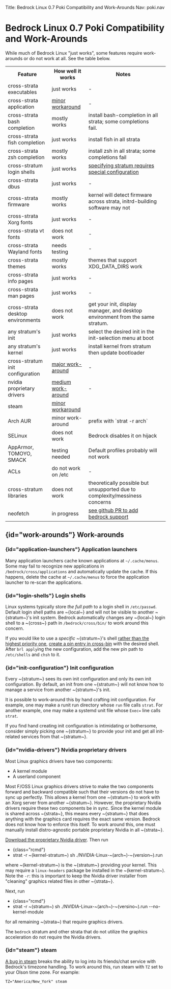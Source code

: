 Title: Bedrock Linux 0.7 Poki Compatibility and Work-Arounds
Nav: poki.nav

Bedrock Linux 0.7 Poki Compatibility and Work-Arounds
=====================================================

While much of Bedrock Linux "just works", some features require work-arounds or
do not work at all.  See the table below.

<table>
<tr>
<th>Feature</th>
<th>How well it works</th>
<th>Notes</th>
<td></td>
</tr>
<tr>
<td>cross-strata executables</td>
<td>just works</td>
<td>-</td>
</tr>
<tr>
<td>cross-strata application</td>
<td><a href="#application-launchers">minor workaround</a></td>
<td>-</td>
</tr>
<tr>
<td>cross-strata bash completion</td>
<td>mostly works</td>
<td>install bash-completion in all strata; some completions fail.</td>
</tr>
<tr>
<td>cross-strata fish completion</td>
<td>just works</td>
<td>install fish in all strata</td>
</tr>
<tr>
<td>cross-strata zsh completion</td>
<td>mostly works</td>
<td>install zsh in all strata; some completions fail</td>
</tr>
</tr>
<td>cross-stratum login shells</td>
<td>just works</td>
<td><a href="login-shells">specifying stratum requires special configuration</a></td>
</tr>
<tr>
<td>cross-strata dbus</td>
<td>just works</td>
<td>-</td>
</tr>
<tr>
<td>cross-strata firmware</td>
<td>mostly works</td>
<td>kernel will detect firmware across strata, initrd-building software may not</td>
</tr>
<tr>
<td>cross-strata Xorg fonts</td>
<td>just works</td>
<td>-</td>
</tr>
<tr>
<td>cross-strata vt fonts</td>
<td>does not work</td>
<td>-</td>
</tr>
<tr>
<td>cross-strata Wayland fonts</td>
<td>needs testing</td>
<td>-</td>
</tr>
<tr>
<td>cross-strata themes</td>
<td>mostly works</td>
<td>themes that support XDG_DATA_DIRS work</td>
</tr>
<tr>
<td>cross-strata info pages</td>
<td>just works</td>
<td>-</td>
</tr>
<tr>
<td>cross-strata man pages</td>
<td>just works</td>
<td>-</td>
</tr>
<tr>
<td>cross-strata desktop environments</td>
<td>does not work</td>
<td>get your init, display manager, and desktop environment from the same stratum.</td>
</tr>
<td>any stratum's init</td>
<td>just works</td>
<td>select the desired init in the init-selection menu at boot</td>
</tr>
<tr>
<td>any stratum's kernel</td>
<td>just works</td>
<td>install kernel from stratum then update bootloader</td>
</tr>
<tr>
<td>cross-stratum init configuration</td>
<td><a href="#init-configuration">major work-around</a></td>
<td>-</td>
</tr>
<tr>
<td>nvidia proprietary drivers</td>
<td><a href="#nvidia-drivers">medium work-around</a></td>
<td>-</td>
</tr>
</tr>
<td>steam</td>
<td><a href="#steam">minor workaround</a></td>
<td></td>
</tr>
<tr>
<td>Arch AUR</td>
<td>minor work-around</td>
<td>prefix with `strat -r arch`</td>
</tr>
<tr>
<td>SELinux</td>
<td>does not work</td>
<td>Bedrock disables it on hijack</td>
</tr>
<tr>
<td>AppArmor, TOMOYO, SMACK</td>
<td>testing needed</td>
<td>Default profiles probably will not work</td>
</tr>
<tr>
<td>ACLs</td>
<td>do not work on /etc</td>
<td>-</td>
</tr>
<tr>
<td>cross-stratum libraries</td>
<td>does not work</td>
<td>theoretically possible but unsupported due to complexity/messiness concerns</td>
</tr>
<tr>
<td>neofetch</td>
<td>in progress</td>
<td><a href="https://github.com/dylanaraps/neofetch/pull/1118">see github PR to add bedrock support</a></td>
</tr>
</table>

## {id="work-arounds"} Work-arounds

### {id="application-launchers"} Application launchers

Many application launchers cache known applications at `~/.cache/menus`.  Some may fail to recognize new applications in `/bedrock/cross/applications` and automatically update the cache.  If this happens, delete the cache at `~/.cache/menus` to force the application launcher to re-scan the applications.

### {id="login-shells"} Login shells

Linux systems typically store *the full path* to a login shell in `/etc/passwd`.  Default login shell paths are ~{local~} and will not be visible to another ~{stratum~}'s init system.  Bedrock automatically changes any ~{local~} login shell to a ~{cross~} path in `/bedrock/cross/bin/` to work around this concern.

If you would like to use a *specific* ~{stratum~}'s shell [rather than the highest priority one](configuration.html#cross-priority), [create a pin entry in cross-bin](configuration.html#cross-bin) with the desired shell.  After `brl apply`ing the new configuration, add the new pin path to `/etc/shells` and `chsh` to it.

### {id="init-configuration"} Init configuration

Every ~{stratum~} sees its own init configuration and only its own init configuration.  By default, an init from one ~{stratum~} will not know how to manage a service from another ~{stratum~}'s init.

It is possible to work-around this by hand crafting init configuration.  For example, one may make a runit run directory whose `run` file calls `strat`.  For another example, one may make a systemd unit file whose `Exec=` line calls `strat`.

If you find hand creating init configuration is intimidating or bothersome, consider simply picking one ~{stratum~} to provide your init and get all init-related services from that ~{stratum~}.

### {id="nvidia-drivers"} Nvidia proprietary drivers

Most Linux graphics drivers have two components:

- A kernel module
- A userland component

Most F/OSS Linux graphics drivers strive to make the two components forward and backward compatible such that their versions do not have to sync up perfectly.  This allows a kernel from one ~{stratum~} to work with an Xorg server from another ~{stratum~}.  However, the proprietary Nvidia drivers require these two components be in sync.  Since the kernel module is shared across ~{strata~}, this means every ~{stratum~} that does anything with the graphics card requires the exact same version.  Bedrock does not know how to enforce this itself.  To work around this, one must manually install distro-agnostic portable proprietary Nvidia in all ~{strata~}.

[Download the proprietary Nvidia driver](https://www.nvidia.com/object/unix.html).  Then run

- {class="rcmd"}
- strat -r ~(kernel-stratum~) sh ./NVIDIA-Linux-~(arch~)-~(version~).run

where ~(kernel-stratum~) is the ~{stratum~} providing your kernel.  This may require a `linux-headers` package be installed in the ~(kernel-stratum~).  Note the `-r`: this is important to keep the Nvidia driver installer from "cleaning" graphics related files in other ~{strata~}.

Next, run

- {class="rcmd"}
- strat -r ~(stratum~) sh ./NVIDIA-Linux-~(arch~)-~(versino~).run --no-kernel-module

for all remaining ~(strata~) that require graphics drivers.

The `bedrock` stratum and other strata that do not utilize the graphics acceleration do not require the Nvidia drivers.

### {id="steam"} steam

[A bug in steam](https://github.com/ValveSoftware/steam-for-linux/issues/5612) breaks the ability to log into its friends/chat service with Bedrock's timezone handling.  To work around this, run steam with `TZ` set to your Olson time zone.  For example:

	TZ="America/New_York" steam
